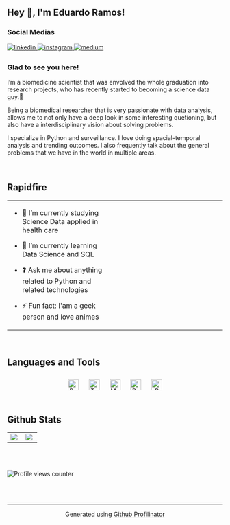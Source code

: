 ## Hey 👋, I'm Eduardo Ramos!  
  



### Social  Medias   
<a href="https://linkedin.com/in/www.linkedin.com/in/eduardo-alves-418757227" target="_blank">
<img src=https://img.shields.io/badge/linkedin-%231E77B5.svg?&style=for-the-badge&logo=linkedin&logoColor=white alt=linkedin style="margin-bottom: 5px;" />
</a>
<a href="https://instagram.com/https://www.instagram.com/edur.ramos/" target="_blank">
<img src=https://img.shields.io/badge/instagram-%23000000.svg?&style=for-the-badge&logo=instagram&logoColor=white alt=instagram style="margin-bottom: 5px;" />
</a>
<a href="https://medium.com/https://medium.com/@eduramosalves" target="_blank">
<img src=https://img.shields.io/badge/medium-%23292929.svg?&style=for-the-badge&logo=medium&logoColor=white alt=medium style="margin-bottom: 5px;" />
</a>  
  



### Glad to see you here!  
I’m a biomedicine scientist that was envolved the whole graduation into research projects, who has recently started to becoming a science data guy.👾

Being a biomedical researcher that is very passionate with data analysis, allows  me to not only have a deep look in some interesting quetioning, but also have a interdisciplinary vision about solving problems.

I specialize in Python and surveillance. I love doing spacial-temporal analysis and trending outcomes. I also frequently talk about the general problems that we have in the world in multiple areas.  
  

<br/>  


## Rapidfire  
<table><tr><td valign="top" width="50%">

- 🔭 I’m currently studying Science Data applied in health care  
  

- 🌱 I’m currently learning Data Science and SQL  
  

- ❓ Ask me about anything related to Python and related technologies  
  

- ⚡ Fun fact: I'am a geek person and love animes  


</td><td valign="top" width="50%">



</td></tr></table>  

<br/>  


## Languages and Tools  
<div align="center">  
<a href="https://www.python.org/" target="_blank"><img style="margin: 10px" src="https://profilinator.rishav.dev/skills-assets/python-original.svg" alt="Python" height="25" /></a>  
<a href="https://www.tableau.com/" target="_blank"><img style="margin: 10px" src="https://profilinator.rishav.dev/skills-assets/tableau.svg" alt="Tableau" height="25" /></a>  
<a href="https://www.mysql.com/" target="_blank"><img style="margin: 10px" src="https://profilinator.rishav.dev/skills-assets/mysql-original-wordmark.svg" alt="MySQL" height="25" /></a>  
<a href="https://powerbi.microsoft.com/en-us/" target="_blank"><img style="margin: 10px" src="https://profilinator.rishav.dev/skills-assets/powerbi.png" alt="Power Bi" height="25" /></a>  
<a href="https://www.r-project.org/" target="_blank"><img style="margin: 10px" src="https://profilinator.rishav.dev/skills-assets/r.svg" alt="R" height="25" /></a>  
</div>  

<br/>  


## Github Stats  
<table><tr><td valign="top" width="50%">

<img src="https://github-readme-stats.vercel.app/api?username=eduramosalves&show_icons=true&count_private=true&hide_border=true" align="left" />

</td><td valign="top" width="50%">

<img src="https://github-readme-stats.vercel.app/api?username=eduramosalves&show_icons=true&count_private=true&hide_border=true" align="left" />

</td></tr></table>  

<br/>  

  

<br/>  

![Profile views counter](https://komarev.com/ghpvc/?username=eduramosalves&&style=flat-square)  
  

<br/>  


<br />

----
<div align="center">Generated using <a href="https://profilinator.rishav.dev/" target="_blank">Github Profilinator</a></div>
